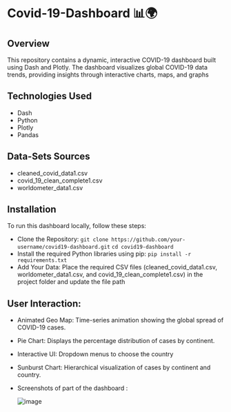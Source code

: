 # Covid-19-Dashboard 📊🌍
## Overview
This repository contains a dynamic, interactive COVID-19 dashboard built using Dash and Plotly. The dashboard visualizes global COVID-19 data trends, providing insights through interactive charts, maps, and graphs
## Technologies Used
- Dash
- Python
- Plotly
- Pandas
## Data-Sets Sources
- cleaned_covid_data1.csv
- covid_19_clean_complete1.csv
- worldometer_data1.csv
## Installation
To run this dashboard locally, follow these steps:
  - Clone the Repository:
    ``` git clone https://github.com/your-username/covid19-dashboard.git ```
    ```cd covid19-dashboard ```
  - Install the required Python libraries using pip:
    ```pip install -r requirements.txt```
  - Add Your Data:
    Place the required CSV files (cleaned_covid_data1.csv, worldometer_data1.csv, and covid_19_clean_complete1.csv) in the project folder and update the file path

## User Interaction:
- Animated Geo Map: Time-series animation showing the global spread of COVID-19 cases.
- Pie Chart: Displays the percentage distribution of cases by continent.
- Interactive UI: Dropdown menus to choose the country
- Sunburst Chart: Hierarchical visualization of cases by continent and country.
- Screenshots of part of the dashboard :

   ![image](https://github.com/user-attachments/assets/05a696e8-1711-4ff9-b34a-40b87d68d989)
   

